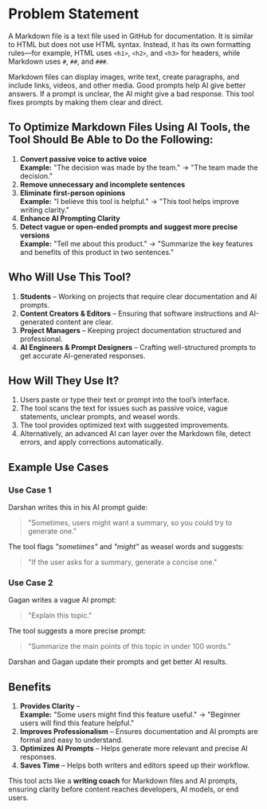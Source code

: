 # Problem Statement
A Markdown file is a text file used in GitHub for documentation. It is similar to HTML but does not use HTML syntax. Instead, it has its own formatting rules—for example, HTML uses `<h1>`, `<h2>`, and `<h3>` for headers, while Markdown uses `#`, `##`, and `###`.

Markdown files can display images, write text, create paragraphs, and include links, videos, and other media. Good prompts help AI give better answers. If a prompt is unclear, the AI might give a bad response. This tool fixes prompts by making them clear and direct.

## To Optimize Markdown Files Using AI Tools, the Tool Should Be Able to Do the Following:
1. **Convert passive voice to active voice**  
   **Example:** "The decision was made by the team." → "The team made the decision."
2. **Remove unnecessary and incomplete sentences**
3. **Eliminate first-person opinions**  
   **Example:** "I believe this tool is helpful." → "This tool helps improve writing clarity."
4. **Enhance AI Prompting Clarity**
5. **Detect vague or open-ended prompts and suggest more precise versions**  
   **Example:** "Tell me about this product." → "Summarize the key features and benefits of this product in two sentences."

## Who Will Use This Tool?
1. **Students** – Working on projects that require clear documentation and AI prompts.
2. **Content Creators & Editors** – Ensuring that software instructions and AI-generated content are clear.
3. **Project Managers** – Keeping project documentation structured and professional.
4. **AI Engineers & Prompt Designers** – Crafting well-structured prompts to get accurate AI-generated responses.

## How Will They Use It?
1. Users paste or type their text or prompt into the tool’s interface.
2. The tool scans the text for issues such as passive voice, vague statements, unclear prompts, and weasel words.
3. The tool provides optimized text with suggested improvements.
4. Alternatively, an advanced AI can layer over the Markdown file, detect errors, and apply corrections automatically.

## Example Use Cases
### **Use Case 1**
Darshan writes this in his AI prompt guide:
> "Sometimes, users might want a summary, so you could try to generate one."

The tool flags *"sometimes"* and *"might"* as weasel words and suggests:
> "If the user asks for a summary, generate a concise one."

### **Use Case 2**
Gagan writes a vague AI prompt:
> "Explain this topic."

The tool suggests a more precise prompt:
> "Summarize the main points of this topic in under 100 words."

Darshan and Gagan update their prompts and get better AI results.

## Benefits
1. **Provides Clarity** –  
   **Example:** "Some users might find this feature useful." → "Beginner users will find this feature helpful."
2. **Improves Professionalism** – Ensures documentation and AI prompts are formal and easy to understand.
3. **Optimizes AI Prompts** – Helps generate more relevant and precise AI responses.
4. **Saves Time** – Helps both writers and editors speed up their workflow.

This tool acts like a **writing coach** for Markdown files and AI prompts, ensuring clarity before content reaches developers, AI models, or end users.











